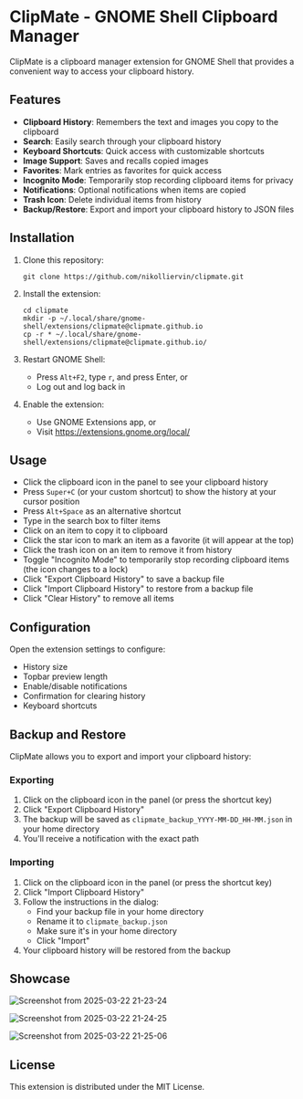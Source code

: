 # ClipMate - GNOME Shell Clipboard Manager

ClipMate is a clipboard manager extension for GNOME Shell that provides a convenient way to access your clipboard history.

## Features

- **Clipboard History**: Remembers the text and images you copy to the clipboard
- **Search**: Easily search through your clipboard history
- **Keyboard Shortcuts**: Quick access with customizable shortcuts
- **Image Support**: Saves and recalls copied images
- **Favorites**: Mark entries as favorites for quick access
- **Incognito Mode**: Temporarily stop recording clipboard items for privacy
- **Notifications**: Optional notifications when items are copied
- **Trash Icon**: Delete individual items from history
- **Backup/Restore**: Export and import your clipboard history to JSON files

## Installation

1. Clone this repository:
   ```
   git clone https://github.com/nikolliervin/clipmate.git
   ```

2. Install the extension:
   ```
   cd clipmate
   mkdir -p ~/.local/share/gnome-shell/extensions/clipmate@clipmate.github.io
   cp -r * ~/.local/share/gnome-shell/extensions/clipmate@clipmate.github.io/
   ```

3. Restart GNOME Shell:
   - Press `Alt+F2`, type `r`, and press Enter, or
   - Log out and log back in

4. Enable the extension:
   - Use GNOME Extensions app, or
   - Visit https://extensions.gnome.org/local/

## Usage

- Click the clipboard icon in the panel to see your clipboard history
- Press `Super+C` (or your custom shortcut) to show the history at your cursor position
- Press `Alt+Space` as an alternative shortcut
- Type in the search box to filter items
- Click on an item to copy it to clipboard
- Click the star icon to mark an item as a favorite (it will appear at the top)
- Click the trash icon on an item to remove it from history
- Toggle "Incognito Mode" to temporarily stop recording clipboard items (the icon changes to a lock)
- Click "Export Clipboard History" to save a backup file
- Click "Import Clipboard History" to restore from a backup file
- Click "Clear History" to remove all items

## Configuration

Open the extension settings to configure:
- History size
- Topbar preview length
- Enable/disable notifications
- Confirmation for clearing history
- Keyboard shortcuts

## Backup and Restore

ClipMate allows you to export and import your clipboard history:

### Exporting
1. Click on the clipboard icon in the panel (or press the shortcut key)
2. Click "Export Clipboard History"
3. The backup will be saved as `clipmate_backup_YYYY-MM-DD_HH-MM.json` in your home directory
4. You'll receive a notification with the exact path

### Importing
1. Click on the clipboard icon in the panel (or press the shortcut key)
2. Click "Import Clipboard History"
3. Follow the instructions in the dialog:
   - Find your backup file in your home directory
   - Rename it to `clipmate_backup.json` 
   - Make sure it's in your home directory
   - Click "Import"
4. Your clipboard history will be restored from the backup

## Showcase
![Screenshot from 2025-03-22 21-23-24](https://github.com/user-attachments/assets/d90fe361-3a62-4000-9df3-95d73710ff85)

![Screenshot from 2025-03-22 21-24-25](https://github.com/user-attachments/assets/d69cdcef-5281-457d-9322-dfa3a7e8f001)

![Screenshot from 2025-03-22 21-25-06](https://github.com/user-attachments/assets/4874a19f-ae4e-4ae0-a2af-f146d3324fcd)

## License

This extension is distributed under the MIT License. 
